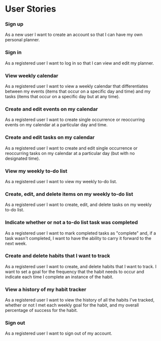 # User Stories


### Sign up

As a new user I want to create an account so that I can have my own personal planner.

### Sign in

As a registered user I want to log in so that I can view and edit my planner.

### View weekly calendar

As a registered user I want to view a weekly calendar that differentiates between my events (items that occur on a specific day and time) and my tasks (items that occur on a specific day but at any time).

### Create and edit events on my calendar

As a registered user I want to create single occurrence or reoccurring events on my calendar at a particular day and time.

### Create and edit tasks on my calendar

As a registered user I want to create and edit single occurrence or reoccurring tasks on my calendar at a particular day (but with no designated time).

### View my weekly to-do list
As a registered user I want to view my weekly to-do list.

### Create, edit, and delete items on my weekly to-do list

As a registered user I want to create, edit, and delete tasks on my weekly to-do list.

### Indicate whether or not a to-do list task was completed

As a registered user I want to mark completed tasks as "complete" and, if a task wasn't completed, I want to have the ability to carry it forward to the next week.

### Create and delete habits that I want to track

As a registered user I want to create, and delete habits that I want to track. I want to set a goal for the frequency that the habit needs to occur and indicate each time I complete an instance of the habit.

### View a history of my habit tracker

As a registered user I want to view the history of all the habits I've tracked, whether or not I met each weekly goal for the habit, and my overall percentage of success for the habit.

### Sign out
As a registered user I want to sign out of my account.